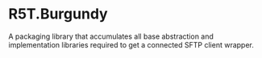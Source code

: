 # R5T.Burgundy
A packaging library that accumulates all base abstraction and implementation libraries required to get a connected SFTP client wrapper.
